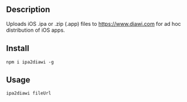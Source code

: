## Description
Uploads iOS .ipa or .zip (.app) files to https://www.diawi.com for ad hoc distribution of iOS apps.

## Install
	npm i ipa2diawi -g

## Usage
	ipa2diawi fileUrl
